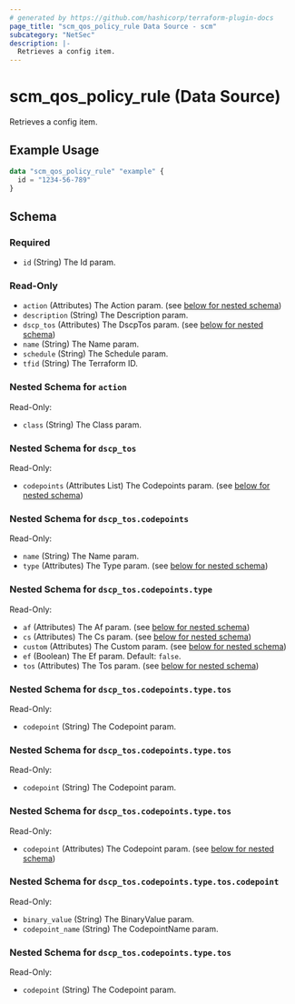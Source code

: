```yaml
---
# generated by https://github.com/hashicorp/terraform-plugin-docs
page_title: "scm_qos_policy_rule Data Source - scm"
subcategory: "NetSec"
description: |-
  Retrieves a config item.
---
```


# scm_qos_policy_rule (Data Source)

Retrieves a config item.

## Example Usage

```terraform
data "scm_qos_policy_rule" "example" {
  id = "1234-56-789"
}
```

<!-- schema generated by tfplugindocs -->
## Schema

### Required

- `id` (String) The Id param.

### Read-Only

- `action` (Attributes) The Action param. (see [below for nested schema](#nestedatt--action))
- `description` (String) The Description param.
- `dscp_tos` (Attributes) The DscpTos param. (see [below for nested schema](#nestedatt--dscp_tos))
- `name` (String) The Name param.
- `schedule` (String) The Schedule param.
- `tfid` (String) The Terraform ID.

<a id="nestedatt--action"></a>
### Nested Schema for `action`

Read-Only:

- `class` (String) The Class param.


<a id="nestedatt--dscp_tos"></a>
### Nested Schema for `dscp_tos`

Read-Only:

- `codepoints` (Attributes List) The Codepoints param. (see [below for nested schema](#nestedatt--dscp_tos--codepoints))

<a id="nestedatt--dscp_tos--codepoints"></a>
### Nested Schema for `dscp_tos.codepoints`

Read-Only:

- `name` (String) The Name param.
- `type` (Attributes) The Type param. (see [below for nested schema](#nestedatt--dscp_tos--codepoints--type))

<a id="nestedatt--dscp_tos--codepoints--type"></a>
### Nested Schema for `dscp_tos.codepoints.type`

Read-Only:

- `af` (Attributes) The Af param. (see [below for nested schema](#nestedatt--dscp_tos--codepoints--type--af))
- `cs` (Attributes) The Cs param. (see [below for nested schema](#nestedatt--dscp_tos--codepoints--type--cs))
- `custom` (Attributes) The Custom param. (see [below for nested schema](#nestedatt--dscp_tos--codepoints--type--custom))
- `ef` (Boolean) The Ef param. Default: `false`.
- `tos` (Attributes) The Tos param. (see [below for nested schema](#nestedatt--dscp_tos--codepoints--type--tos))

<a id="nestedatt--dscp_tos--codepoints--type--af"></a>
### Nested Schema for `dscp_tos.codepoints.type.tos`

Read-Only:

- `codepoint` (String) The Codepoint param.


<a id="nestedatt--dscp_tos--codepoints--type--cs"></a>
### Nested Schema for `dscp_tos.codepoints.type.tos`

Read-Only:

- `codepoint` (String) The Codepoint param.


<a id="nestedatt--dscp_tos--codepoints--type--custom"></a>
### Nested Schema for `dscp_tos.codepoints.type.tos`

Read-Only:

- `codepoint` (Attributes) The Codepoint param. (see [below for nested schema](#nestedatt--dscp_tos--codepoints--type--tos--codepoint))

<a id="nestedatt--dscp_tos--codepoints--type--tos--codepoint"></a>
### Nested Schema for `dscp_tos.codepoints.type.tos.codepoint`

Read-Only:

- `binary_value` (String) The BinaryValue param.
- `codepoint_name` (String) The CodepointName param.



<a id="nestedatt--dscp_tos--codepoints--type--tos"></a>
### Nested Schema for `dscp_tos.codepoints.type.tos`

Read-Only:

- `codepoint` (String) The Codepoint param.
